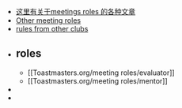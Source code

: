 - [这里有关于meetings roles 的各种文章](https://www.toastmasters.org/magazine/listing/category/Meeting%20Roles)
- [Other meeting roles](https://www.toastmasters.org/leadership-central/district-leader-tools/leadership-roles/additional-leadership-roles)
- [rules from other clubs](https://buddies.toastmost.org/tips-scripts-and-beyond/)
- ## roles
	- [[Toastmasters.org/meeting roles/evaluator]]
	- [[Toastmasters.org/meeting roles/mentor]]
-
-